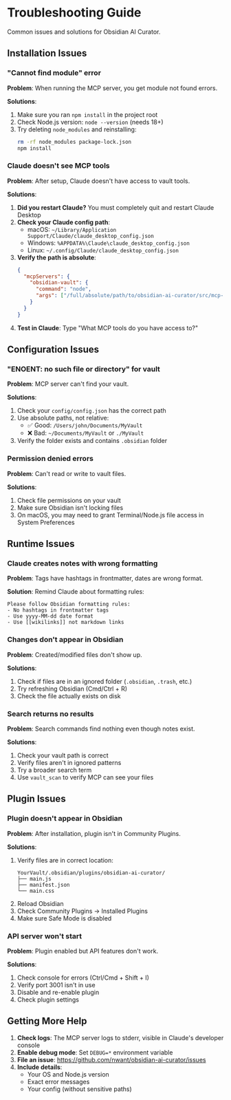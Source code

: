 # Troubleshooting Guide

Common issues and solutions for Obsidian AI Curator.

## Installation Issues

### "Cannot find module" error

**Problem**: When running the MCP server, you get module not found errors.

**Solutions**:
1. Make sure you ran `npm install` in the project root
2. Check Node.js version: `node --version` (needs 18+)
3. Try deleting `node_modules` and reinstalling:
   ```bash
   rm -rf node_modules package-lock.json
   npm install
   ```

### Claude doesn't see MCP tools

**Problem**: After setup, Claude doesn't have access to vault tools.

**Solutions**:
1. **Did you restart Claude?** You must completely quit and restart Claude Desktop
2. **Check your Claude config path**:
   - macOS: `~/Library/Application Support/Claude/claude_desktop_config.json`
   - Windows: `%APPDATA%\Claude\claude_desktop_config.json`
   - Linux: `~/.config/Claude/claude_desktop_config.json`
3. **Verify the path is absolute**:
   ```json
   {
     "mcpServers": {
       "obsidian-vault": {
         "command": "node",
         "args": ["/full/absolute/path/to/obsidian-ai-curator/src/mcp-server.js"]
       }
     }
   }
   ```
4. **Test in Claude**: Type "What MCP tools do you have access to?"

## Configuration Issues

### "ENOENT: no such file or directory" for vault

**Problem**: MCP server can't find your vault.

**Solutions**:
1. Check your `config/config.json` has the correct path
2. Use absolute paths, not relative:
   - ✅ Good: `/Users/john/Documents/MyVault`
   - ❌ Bad: `~/Documents/MyVault` or `./MyVault`
3. Verify the folder exists and contains `.obsidian` folder

### Permission denied errors

**Problem**: Can't read or write to vault files.

**Solutions**:
1. Check file permissions on your vault
2. Make sure Obsidian isn't locking files
3. On macOS, you may need to grant Terminal/Node.js file access in System Preferences

## Runtime Issues

### Claude creates notes with wrong formatting

**Problem**: Tags have hashtags in frontmatter, dates are wrong format.

**Solution**: Remind Claude about formatting rules:
```
Please follow Obsidian formatting rules:
- No hashtags in frontmatter tags
- Use yyyy-MM-dd date format
- Use [[wikilinks]] not markdown links
```

### Changes don't appear in Obsidian

**Problem**: Created/modified files don't show up.

**Solutions**:
1. Check if files are in an ignored folder (`.obsidian`, `.trash`, etc.)
2. Try refreshing Obsidian (Cmd/Ctrl + R)
3. Check the file actually exists on disk

### Search returns no results

**Problem**: Search commands find nothing even though notes exist.

**Solutions**:
1. Check your vault path is correct
2. Verify files aren't in ignored patterns
3. Try a broader search term
4. Use `vault_scan` to verify MCP can see your files

## Plugin Issues

### Plugin doesn't appear in Obsidian

**Problem**: After installation, plugin isn't in Community Plugins.

**Solutions**:
1. Verify files are in correct location:
   ```
   YourVault/.obsidian/plugins/obsidian-ai-curator/
   ├── main.js
   ├── manifest.json
   └── main.css
   ```
2. Reload Obsidian
3. Check Community Plugins → Installed Plugins
4. Make sure Safe Mode is disabled

### API server won't start

**Problem**: Plugin enabled but API features don't work.

**Solutions**:
1. Check console for errors (Ctrl/Cmd + Shift + I)
2. Verify port 3001 isn't in use
3. Disable and re-enable plugin
4. Check plugin settings

## Getting More Help

1. **Check logs**: The MCP server logs to stderr, visible in Claude's developer console
2. **Enable debug mode**: Set `DEBUG=*` environment variable
3. **File an issue**: https://github.com/nwant/obsidian-ai-curator/issues
4. **Include details**:
   - Your OS and Node.js version
   - Exact error messages
   - Your config (without sensitive paths)